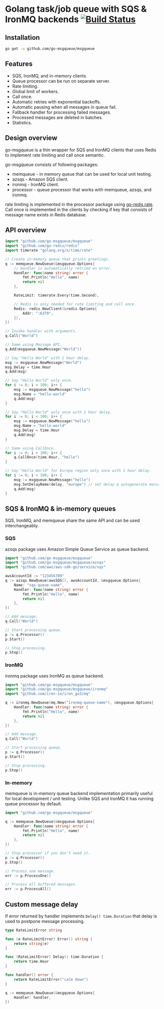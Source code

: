 # Golang task/job queue with SQS & IronMQ backends [![Build Status](https://travis-ci.org/go-msgqueue/msgqueue.svg?branch=v1)](https://travis-ci.org/go-msgqueue/msgqueue)

## Installation

```bash
go get -u github.com/go-msgqueue/msgqueue
```

## Features

 - SQS, IronMQ, and in-memory clients.
 - Queue processor can be run on separate server.
 - Rate limiting.
 - Global limit of workers.
 - Call once.
 - Automatic retries with exponential backoffs.
 - Automatic pausing when all messages in queue fail.
 - Fallback handler for processing failed messages.
 - Processed messages are deleted in batches.
 - Statistics.

## Design overview

go-msgqueue is a thin wrapper for SQS and IronMQ clients that uses Redis to implement rate limiting and call once semantic.

go-msgqueue consists of following packages:
 - memqueue - in memory queue that can be used for local unit testing.
 - azsqs - Amazon SQS client.
 - ironmq - IronMQ client.
 - processor - queue processor that works with memqueue, azsqs, and ironmq.

rate limiting is implemented in the processor package using [go-redis rate](https://github.com/go-redis/rate). Call once is implemented in the clients by checking if key that consists of message name exists in Redis database.

## API overview

```go
import "github.com/go-msgqueue/msgqueue"
import "github.com/go-redis/redis"
import timerate "golang.org/x/time/rate"

// Create in-memory queue that prints greetings.
q := memqueue.NewQueue(&msgqueue.Options{
    // Handler is automatically retried on error.
    Handler: func(name string) error {
        fmt.Println("Hello", name)
        return nil
    },

    RateLimit: timerate.Every(time.Second),

    // Redis is only needed for rate limiting and call once.
    Redis: redis.NewClient(&redis.Options{
        Addr: ":6379",
    }),
})

// Invoke handler with arguments.
q.Call("World")

// Same using Message API.
q.Add(msgqueue.NewMessage("World"))

// Say "Hello World" with 1 hour delay.
msg := msgqueue.NewMessage("World")
msg.Delay = time.Hour
q.Add(msg)

// Say "Hello World" only once.
for i := 0; i < 100; i++ {
    msg := msgqueue.NewMessage("hello")
    msg.Name = "hello-world"
    q.Add(msg)
}

// Say "Hello World" only once with 1 hour delay.
for i := 0; i < 100; i++ {
    msg := msgqueue.NewMessage("hello")
    msg.Name = "hello-world"
    msg.Delay = time.Hour
    q.Add(msg)
}

// Same using CallOnce.
for i := 0; i < 100; i++ {
    q.CallOnce(time.Hour, "hello")
}

// Say "Hello World" for Europe region only once with 1 hour delay.
for i := 0; i < 100; i++ {
    msg := msgqueue.NewMessage("hello")
    msg.SetDelayName(delay, "europe") // set delay & autogenerate message name
    q.Add(msg)
}
```

## SQS & IronMQ & in-memory queues

SQS, IronMQ, and memqueue share the same API and can be used interchangeably.

### SQS

azsqs package uses Amazon Simple Queue Service as queue backend.

```go
import "github.com/go-msgqueue/msgqueue"
import "github.com/go-msgqueue/msgqueue/azsqs"
import "github.com/aws/aws-sdk-go/service/sqs"

awsAccountId := "123456789"
q := azsqs.NewQueue(awsSQS(), awsAccountId, &msgqueue.Options{
    Name: "sqs-queue-name",
    Handler: func(name string) error {
        fmt.Println("Hello", name)
        return nil
    },
})

// Add message.
q.Call("World")

// Start processing queue.
p := q.Processor()
p.Start()

// Stop processing.
p.Stop()
```

### IronMQ

ironmq package uses IronMQ as queue backend.

```go
import "github.com/go-msgqueue/msgqueue"
import "github.com/go-msgqueue/msgqueue/ironmq"
import "github.com/iron-io/iron_go3/mq"

q := ironmq.NewQueue(mq.New("ironmq-queue-name"), &msgqueue.Options{
    Handler: func(name string) error {
        fmt.Println("Hello", name)
        return nil
    },
})

// Add message.
q.Call("World")

// Start processing queue.
p := q.Processor()
p.Start()

// Stop processing.
p.Stop()
```

### In-memory

memqueue is in-memory queue backend implementation primarily useful for local development / unit testing. Unlike SQS and IronMQ it has running queue processor by default.

```go
import "github.com/go-msgqueue/msgqueue"

q := memqueue.NewQueue(&msgqueue.Options{
    Handler: func(name string) error {
        fmt.Println("Hello", name)
        return nil
    },
})

// Stop processor if you don't need it.
p := q.Processor()
p.Stop()

// Process one message.
err := p.ProcessOne()

// Process all buffered messages.
err := p.ProcessAll()
```

## Custom message delay

If error returned by handler implements `Delay() time.Duration` that delay is used to postpone message processing.

```go
type RateLimitError string

func (e RateLimitError) Error() string {
    return string(e)
}

func (RateLimitError) Delay() time.Duration {
    return time.Hour
}

func handler() error {
    return RateLimitError("calm down")
}

q := memqueue.NewQueue(&msgqueue.Options{
    Handler: handler,
})
```
